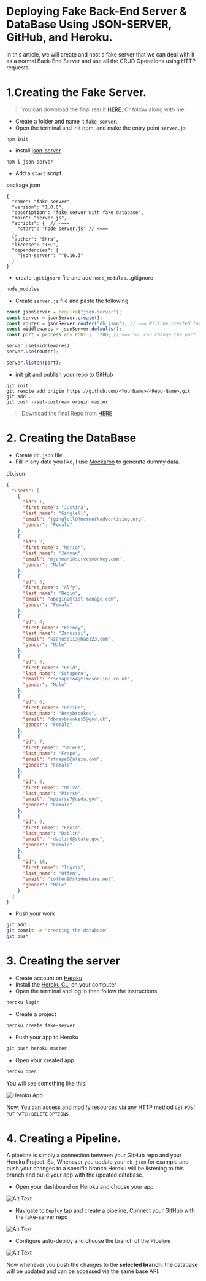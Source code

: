 # Deploying Fake Back-End Server & DataBase Using JSON-SERVER, GitHub, and Heroku.

In this article, we will create and host a fake server that we can deal with it as a normal Back-End Server and use all the CRUD Operations using HTTP requests.

# 1.Creating the Fake Server.

> You can download the final result [HERE](https://github.com/YoussefZidan/fake-server), Or follow along with me.

- Create a folder and name it `fake-server`.
- Open the terminal and init npm, and make the entry point `server.js`

```
npm init
```

- install [json-server](https://www.npmjs.com/package/json-server).

```
npm i json-server
```

- Add a `start` script.

package.json

```
{
  "name": "fake-server",
  "version": "1.0.0",
  "description": "fake server with fake database",
  "main": "server.js",
  "scripts": {  // <===
    "start": "node server.js" // <===
  },
  "author": "Shra",
  "license": "ISC",
  "dependencies": {
    "json-server": "^0.16.3"
  }
}
```

- create `.gitignore` file and add `node_modules`.
  .gitignore

```bash
node_modules
```

- Create `server.js` file and paste the following

```js
const jsonServer = require("json-server");
const server = jsonServer.create();
const router = jsonServer.router("db.json"); // <== Will be created later
const middlewares = jsonServer.defaults();
const port = process.env.PORT || 3200; // <== You can change the port

server.use(middlewares);
server.use(router);

server.listen(port);
```

- init git and publish your repo to [GitHub](https://github.com/)

```bas
git init
git remote add origin https://github.com/<YourName>/<Repo-Name>.git
git add .
git push --set-upstream origin master
```

> Download the final Repo from [HERE](https://github.com/YoussefZidan/fake-server)

# 2. Creating the DataBase

- Create `db.json` file
- Fill in any data you like, I use [Mockaroo](https://www.mockaroo.com/) to generate dummy data.

db.json

```json
{
  "users": [
    {
      "id": 1,
      "first_name": "Justina",
      "last_name": "Ginglell",
      "email": "jginglell0@networkadvertising.org",
      "gender": "Female"
    },
    {
      "id": 2,
      "first_name": "Marion",
      "last_name": "Jenman",
      "email": "mjenman1@surveymonkey.com",
      "gender": "Male"
    },
    {
      "id": 3,
      "first_name": "Alfy",
      "last_name": "Begin",
      "email": "abegin2@list-manage.com",
      "gender": "Female"
    },
    {
      "id": 4,
      "first_name": "Karney",
      "last_name": "Zanussii",
      "email": "kzanussii3@hao123.com",
      "gender": "Male"
    },
    {
      "id": 5,
      "first_name": "Reid",
      "last_name": "Schapero",
      "email": "rschapero4@timesonline.co.uk",
      "gender": "Male"
    },
    {
      "id": 6,
      "first_name": "Dorine",
      "last_name": "Braybrookes",
      "email": "dbraybrookes5@gov.uk",
      "gender": "Female"
    },
    {
      "id": 7,
      "first_name": "Sarena",
      "last_name": "Frape",
      "email": "sfrape6@alexa.com",
      "gender": "Female"
    },
    {
      "id": 8,
      "first_name": "Malva",
      "last_name": "Pierse",
      "email": "mpierse7@usda.gov",
      "gender": "Female"
    },
    {
      "id": 9,
      "first_name": "Rania",
      "last_name": "Dablin",
      "email": "rdablin8@state.gov",
      "gender": "Female"
    },
    {
      "id": 10,
      "first_name": "Ingrim",
      "last_name": "Offen",
      "email": "ioffen9@slideshare.net",
      "gender": "Male"
    }
  ]
}
```

- Push your work

```bash
git add .
git commit -m "creating the database"
git push
```

# 3. Creating the server

- Create account on [Heroku](https://heroku.com)
- Install the [Heroku CLI](https://devcenter.heroku.com/articles/heroku-cli) on your computer
- Open the terminal and log in then follow the instructions

```bash
heroku login
```

- Create a project

```bash
heroku create fake-server
```

- Push your app to Heroku

```bash
git push heroku master
```

- Open your created app

```bash
heroku open
```

You will see something like this:

![Heroku App](https://dev-to-uploads.s3.amazonaws.com/i/iwmhzzeqrkd74nvu8v3g.JPG)

Now, You can access and modify resources via any HTTP method
`GET` `POST` `PUT` `PATCH` `DELETE` `OPTIONS`

# 4. Creating a Pipeline.

A pipeline is simply a connection between your GitHub repo and your Heroku Project.
So, Whenever you update your `db.json` for example and push your changes to a specific branch Heroku will be listening to this branch and build your app with the updated database.

- Open your dashboard on Heroku and choose your app.

![Alt Text](https://dev-to-uploads.s3.amazonaws.com/i/i81x8oskjdhyj2oia2vh.JPG)

- Navigate to `Deploy` tap and create a pipeline, Connect your GitHub with the fake-server repo

![Alt Text](https://dev-to-uploads.s3.amazonaws.com/i/0pxjlxo43599kcehx82h.JPG)

- Configure auto-deploy and choose the branch of the Pipeline

![Alt Text](https://dev-to-uploads.s3.amazonaws.com/i/ns96n32z0csv0027twzi.JPG)

Now whenever you push the changes to the **selected branch**, the database will be updated and can be accessed via the same base API.
